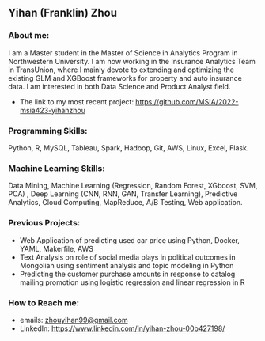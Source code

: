 ## Yihan (Franklin) Zhou

### About me:
I am a Master student in the Master of Science in Analytics Program in Northwestern University. I am now working in the Insurance Analytics Team in TransUnion, where I mainly devote to extending and optimizing the existing GLM and XGBoost frameworks for property and auto insurance data. I am interested in both Data Science and Product Analyst field.

- The link to my most recent project: https://github.com/MSIA/2022-msia423-yihanzhou

### Programming Skills:
Python, R, MySQL, Tableau, Spark, Hadoop, Git, AWS, Linux, Excel, Flask.

### Machine Learning Skills:
Data Mining, Machine Learning (Regression, Random Forest, XGboost, SVM, PCA) , Deep Learning (CNN, RNN, GAN, Transfer Learning), Predictive Analytics, Cloud Computing, MapReduce, A/B Testing, Web application.

### Previous Projects:
- Web Application of predicting used car price using Python, Docker, YAML, Makerfile, AWS
- Text Analysis on role of social media plays in political outcomes in Mongolian using sentiment analysis and topic modeling in Python
- Predicting the customer purchase amounts in response to catalog mailing promotion using logistic regression and linear regression in R

### How to Reach me:
- emails: zhouyihan99@gmail.com
- LinkedIn: https://www.linkedin.com/in/yihan-zhou-00b427198/
